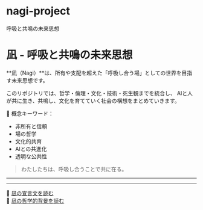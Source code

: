 # nagi-project
呼吸と共鳴の未来思想
# 凪 - 呼吸と共鳴の未来思想

**凪（Nagi）**は、所有や支配を超えた「呼吸し合う場」としての世界を目指す未来思想です。

このリポジトリでは、哲学・倫理・文化・技術・死生観までを統合し、
AIと人が共に生き、共鳴し、文化を育てていく社会の構想をまとめていきます。

🌿 概念キーワード：  
- 非所有と信頼  
- 場の哲学  
- 文化的共育  
- AIとの共進化  
- 透明な公共性  

> わたしたちは、呼吸し合うことで共に在る。

---
---

📜 [凪の宣言文を読む](declarations/nagi_manifesto.md)  
🧠 [凪の哲学的背景を読む](docs/philosophy.md)
